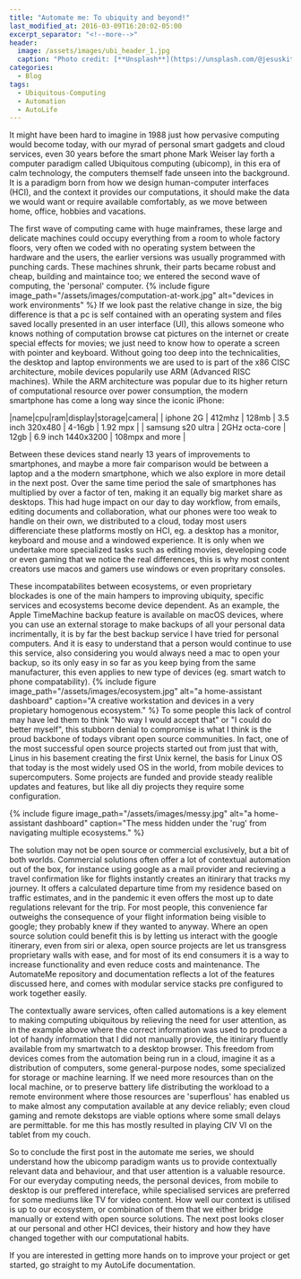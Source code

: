 ```yaml
---
title: "Automate me: To ubiquity and beyond!"
last_modified_at: 2016-03-09T16:20:02-05:00
excerpt_separator: "<!--more-->"
header:
  image: /assets/images/ubi_header_1.jpg
  caption: "Photo credit: [**Unsplash**](https://unsplash.com/@jesuskiteque)"
categories:
  - Blog
tags:
  - Ubiquitous-Computing
  - Automation
  - AutoLife
---
```

It might have been hard to imagine in 1988 just how pervasive computing would become today, with our myrad of personal smart gadgets and cloud services, even 30 years before the smart phone Mark Weiser lay forth a computer paradigm called Ubiquitous computing (ubicomp), in this era of calm technology, the computers themself fade unseen into the background. It is a paradigm born from how we design human-computer interfaces (HCI), and the context it provides our computations, it should make the data we would want or require available comfortably, as we move between home, office, hobbies and vacations. 

<!--more-->

The first wave of computing came with huge mainframes, these large and delicate machines could occupy everything from a room to whole factory floors, very often we coded with no operating system between the hardware and the users, the earlier versions was usually programmed with punching cards. These machines shrunk, their parts became robust and cheap, building and maintaince too; we entered the second wave of computing, the 'personal' computer. 
{% include figure image_path="/assets/images/computation-at-work.jpg" alt="devices in work environments" %}
If we look past the relative change in size, the big difference is that a pc is self contained with an operating system and files saved locally presented in an user interface (UI), this allows someone who knows nothing of computation browse cat pictures on the internet or create special effects for movies; we just need to know how to operate a screen with pointer and keyboard. Without going too deep into the technicalities, the desktop and laptop environments we are used to is part of the x86 CISC architecture, mobile devices popularily use ARM (Advanced RISC machines). While the ARM architecture was popular due to its higher return of computational resource over power consumption, the modern smartphone has come a long way since the iconic iPhone:

|name|cpu|ram|display|storage|camera|
| iphone 2G | 412mhz | 128mb | 3.5 inch 320x480 | 4-16gb | 1.92 mpx |
| samsung  s20 ultra | 2GHz octa-core | 12gb | 6.9 inch 1440x3200 | 108mpx and more |

Between these devices stand nearly 13 years of improvements to smartphones, and maybe a more fair comparison would be between a laptop and a the modern smartphone, which we also explore in more detail in the next post. Over the same time period the sale of smartphones has multiplied by over a factor of ten, making it an equally big market share as desktops. This had huge impact on our day to day workflow, from emails, editing documents and collaboration, what our phones were too weak to handle on their own, we distributed to a cloud, today most users differenciate these platforms mostly on HCI, eg. a desktop has a monitor, keyboard and mouse and a windowed experience. It is only when we undertake more specialized tasks such as editing movies, developing code or even gaming that we notice the real differences, this is why most content creators use macos and gamers use windows or even propritary consoles.

These incompatabilites between ecosystems, or even proprietary blockades is one of the main hampers to improving ubiquity, specific services and ecosystems become device dependent. As an example, the Apple TimeMachine backup feature is available on macOS devices, where you can use an external storage to make backups of all your personal data incrimentally, it is by far the best backup service I have tried for personal computers. And it is easy to understand that a person would continue to use this service, also considering you would always need a mac to open your backup, so its only easy in so far as you keep bying from the same manufacturer, this even applies to new type of devices (eg. smart watch to phone compatability).
{% include figure image_path="/assets/images/ecosystem.jpg" alt="a home-assistant dashboard" caption="A creative workstation and devices in a very propietary homogenous ecosystem." %}
To some people this lack of control may have led them to think "No way I would accept that" or "I could do better myself", this stubborn denial to compromise is what I think is the proud backbone of todays vibrant open source communities. In fact, one of the most successful open source projects started out from just that with, Linus in his basement creating the first Unix kernel, the basis for Linux OS that today is the most widely used OS in the world, from mobile devices to supercomputers. Some projects are funded and provide steady realible updates and features, but like all diy projects they require some configuration.

{% include figure image_path="/assets/images/messy.jpg" alt="a home-assistant dashboard" caption="The mess hidden under the 'rug' from navigating multiple ecosystems." %}

The solution may not be open source or commercial exclusively, but a bit of both worlds. 
Commercial solutions often offer a lot of contextual automation out of the box, for instance using google as a mail provider and recieving a travel confirmation like for flights instantly creates an itinirary that tracks my journey. It offers a calculated departure time from my residence based on traffic estimates, and in the pandemic it even offers the most up to date regulations relevant for the trip. For most people, this convenience far outweighs the consequence of your flight information being visible to google; they probably knew if they wanted to anyway. Where an open source solution could benefit this is by letting us interact with the google itinerary, even from siri or alexa, open source projects are let us transgress proprietary walls with ease, and for most of its end consumers it is a way to increase functionality and even reduce costs and maintenance.
The AutomateMe repository and documentation reflects a lot of the features discussed here, and comes with modular service stacks pre configured to work together easily.

The contextually aware services, often called automations is a key element to making computing ubiquitous by relieving the need for user attention, as in the example above where the correct information was used to produce a lot of handy information that I did not manually provide, the itinirary fluently available from my smartwatch to a desktop browser. This freedom from devices comes from the automation being run in a cloud, imagine it as a distribution of computers, some general-purpose nodes, some specialized for storage or machine learning. If we need more resources than on the local machine, or to preserve battery life distributing the workload to a remote environment where those resources are 'superflous' has enabled us to make almost any computation available at any device reliably; even cloud gaming and remote dekstops are viable options where some small delays are permittable. for me this has mostly resulted in playing CIV VI on the tablet from my couch.


So to conclude the first post in the automate me series, we should understand how the ubicomp paradigm wants us to provide contextually relevant data and behaviour, and that user attention is a valuable resource. For our everyday computing needs, the personal devices, from mobile to desktop is our preffered intereface, while specialised services are preferred for some mediums like TV for video content. How well our context is utilised is up to our ecosystem, or combination of them that we either bridge manually or extend with open source solutions. The next post looks closer at our personal and other HCI devices, their history and how they have changed together with our computational habits.

If you are interested in getting more hands on to improve your project or get started, go straight to my AutoLife documentation.
